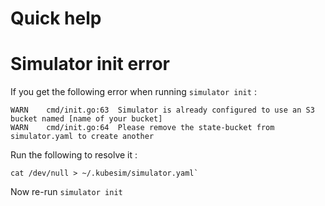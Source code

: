 # Quick help

# Simulator init error

If you get the following error when running ```simulator init``` :

```
WARN	cmd/init.go:63	Simulator is already configured to use an S3 bucket named [name of your bucket]
WARN	cmd/init.go:64	Please remove the state-bucket from simulator.yaml to create another
```

Run the following to resolve it :

```
cat /dev/null > ~/.kubesim/simulator.yaml`
```

Now re-run ```simulator init```

